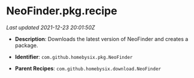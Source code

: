 # NeoFinder.pkg.recipe

_Last updated 2021-12-23 20:01:50Z_

- **Description**: Downloads the latest version of NeoFinder and creates a package.

- **Identifier**: `com.github.homebysix.pkg.NeoFinder`

- **Parent Recipes**: `com.github.homebysix.download.NeoFinder`
